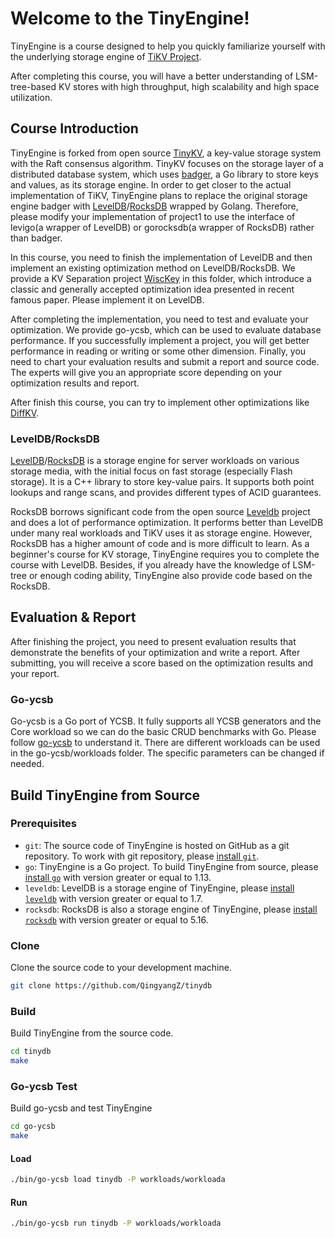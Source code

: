 # Welcome to the TinyEngine!
TinyEngine is a course designed to help you quickly familiarize yourself with the underlying storage engine of [TiKV Project](https://github.com/tikv/tikv). 

After completing this course, you will have a better understanding of LSM-tree-based KV stores with high throughput, high scalability and high space utilization.

## Course Introduction
TinyEngine is forked from open source [TinyKV](https://github.com/talent-plan/tinykv), a key-value storage system with the Raft consensus algorithm. TinyKV focuses on the storage layer of a distributed database system, which uses [badger](https://github.com/dgraph-io/badger), a Go library to store keys and values, as its storage engine. In order to get closer to the actual implementation of TiKV, TinyEngine plans to replace the original storage engine badger with [LevelDB](https://github.com/google/leveldb)/[RocksDB](https://github.com/facebook/rocksdb) wrapped by Golang. Therefore, please modify your implementation of project1 to use the interface of levigo(a wrapper of LevelDB) or gorocksdb(a wrapper of RocksDB) rather than badger.

In this course, you need to finish the implementation of LevelDB and then implement an existing optimization method on LevelDB/RocksDB. We provide a KV
Separation project [WiscKey](https://dl.acm.org/doi/abs/10.1145/3033273) in this folder, which introduce a classic and generally accepted optimization idea presented in recent famous paper. Please implement it on LevelDB. 

After completing the implementation, you need to test and evaluate your optimization. We provide go-ycsb, which can be used to evaluate database performance. If you successfully implement a project, you will get better performance in reading or writing or some other dimension. Finally, you need to chart your evaluation results and submit a report and source code. The experts will give you an appropriate score depending on your optimization results and report. 

After finish this course, you can try to implement other optimizations like [DiffKV](chrome-extension://efaidnbmnnnibpcajpcglclefindmkaj/https://www.usenix.org/system/files/atc21-li-yongkun.pdf).

### LevelDB/RocksDB
[LevelDB](https://github.com/google/leveldb)/[RocksDB](https://github.com/facebook/rocksdb) is a storage engine for server workloads on various storage media, with the initial focus on fast storage (especially Flash storage). It is a C++ library to store key-value pairs. It supports both point lookups and range scans, and provides different types of ACID guarantees.

RocksDB borrows significant code from the open source [Leveldb](https://code.google.com/google/leveldb/) project and does a lot of performance optimization. It performs better than LevelDB under many real workloads and TiKV uses it as storage engine. However, RocksDB has a higher amount of code and is more difficult to learn. As a beginner's course for KV storage, TinyEngine requires you to complete the course with LevelDB. Besides, if you already have the knowledge of LSM-tree or enough coding ability, TinyEngine also provide code based on the RocksDB.

## Evaluation & Report
After finishing the project, you need to present evaluation results that demonstrate the benefits of your optimization and write a report. After submitting, you will receive a score based on the optimization results and your report.

### Go-ycsb 
Go-ycsb is a Go port of YCSB. It fully supports all YCSB generators and the Core workload so we can do the basic CRUD benchmarks with Go. Please follow [go-ycsb](https://github.com/pingcap/go-ycsb/blob/master/README.md) to understand it. There are different workloads can be used in the go-ycsb/workloads folder. The specific parameters can be changed if needed.

## Build TinyEngine from Source

### Prerequisites

* `git`: The source code of TinyEngine is hosted on GitHub as a git repository. To work with git repository, please [install `git`](https://git-scm.com/downloads).
* `go`: TinyEngine is a Go project. To build TinyEngine from source, please [install `go`](https://golang.org/doc/install) with version greater or equal to 1.13.
* `leveldb`: LevelDB is a storage engine of TinyEngine, please [install `leveldb`](https://github.com/google/leveldb) with version greater or equal to 1.7.
* `rocksdb`: RocksDB is also a storage engine of TinyEngine, please [install `rocksdb`](https://github.com/facebook/rocksdb) with version greater or equal to 5.16.

### Clone

Clone the source code to your development machine.

```bash
git clone https://github.com/QingyangZ/tinydb
```

### Build

Build TinyEngine from the source code.

```bash
cd tinydb
make
```

### Go-ycsb Test

Build go-ycsb and test TinyEngine

```bash
cd go-ycsb
make
```

#### Load

```bash
./bin/go-ycsb load tinydb -P workloads/workloada
```

#### Run
```bash
./bin/go-ycsb run tinydb -P workloads/workloada
```
 